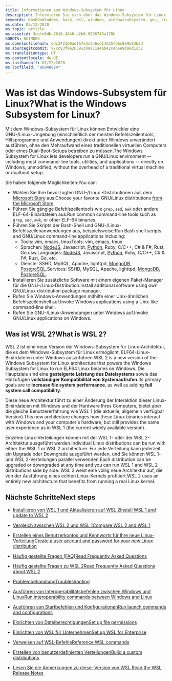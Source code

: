 ```yaml
---
title: Informationen zum Windows-Subsystem für Linux
description: Informieren Sie sich über das Windows-Subsystem für Linux, die verschiedenen Versionen und die Art und Weise, wie Sie sie verwenden können.
keywords: BashOnWindows, bash, wsl, windows, windowssubsystem, gnu, linux
ms.date: 05/12/2020
ms.topic: article
ms.assetid: 3cefe0db-7616-4848-a2b6-9296746a178b
ROBOTS: NOINDEX
ms.openlocfilehash: ddc242360adf67e3c5b6cd14d35fb6c869b83b2d
ms.sourcegitcommit: 97cc93f8e26391c09a31a4ab42c4b5e9d98d1c32
ms.translationtype: HT
ms.contentlocale: de-DE
ms.lasthandoff: 07/22/2020
ms.locfileid: "86948624"
---
```

# <a name="what-is-the-windows-subsystem-for-linux"></a><span data-ttu-id="75d42-104">Was ist das Windows-Subsystem für Linux?</span><span class="sxs-lookup"><span data-stu-id="75d42-104">What is the Windows Subsystem for Linux?</span></span>

<span data-ttu-id="75d42-105">Mit dem Windows-Subsystem für Linux können Entwickler eine GNU-/Linux-Umgebung (einschließlich der meisten Befehlszeilentools, Hilfsprogramme und Anwendungen) direkt unter Windows unverändert ausführen, ohne den Mehraufwand eines traditionellen virtuellen Computers oder eines Dual-Boot-Setups betreiben zu müssen.</span><span class="sxs-lookup"><span data-stu-id="75d42-105">The Windows Subsystem for Linux lets developers run a GNU/Linux environment -- including most command-line tools, utilities, and applications -- directly on Windows, unmodified, without the overhead of a traditional virtual machine or dualboot setup.</span></span>

<span data-ttu-id="75d42-106">Sie haben folgende Möglichkeiten:</span><span class="sxs-lookup"><span data-stu-id="75d42-106">You can:</span></span>

* <span data-ttu-id="75d42-107">Wählen Sie Ihre bevorzugten GNU-/Linux -Distributionen aus dem [Microsoft Store](https://aka.ms/wslstore) aus.</span><span class="sxs-lookup"><span data-stu-id="75d42-107">Choose your favorite GNU/Linux distributions [from the Microsoft Store](https://aka.ms/wslstore).</span></span>
* <span data-ttu-id="75d42-108">Führen Sie gängige Befehlszeilentools wie `grep`, `sed`, `awk` oder andere ELF-64-Binärdateien aus.</span><span class="sxs-lookup"><span data-stu-id="75d42-108">Run common command-line tools such as `grep`, `sed`, `awk`, or other ELF-64 binaries.</span></span>
* <span data-ttu-id="75d42-109">Führen Sie Skripts der Bash-Shell und GNU-/Linux-Befehlszeilenanwendungen aus, beispielsweise:</span><span class="sxs-lookup"><span data-stu-id="75d42-109">Run Bash shell scripts and GNU/Linux command-line applications including:</span></span>  
    * <span data-ttu-id="75d42-110">Tools: vim, emacs, tmux</span><span class="sxs-lookup"><span data-stu-id="75d42-110">Tools: vim, emacs, tmux</span></span>
    * <span data-ttu-id="75d42-111">Sprachen: [NodeJS](https://docs.microsoft.com/windows/nodejs/setup-on-wsl2), Javascript, [Python](https://docs.microsoft.com/windows/python/web-frameworks), Ruby, C/C++, C# & F#, Rust, Go usw.</span><span class="sxs-lookup"><span data-stu-id="75d42-111">Languages: [NodeJS](https://docs.microsoft.com/windows/nodejs/setup-on-wsl2), Javascript, [Python](https://docs.microsoft.com/windows/python/web-frameworks), Ruby, C/C++, C# & F#, Rust, Go, etc.</span></span>
    * <span data-ttu-id="75d42-112">Dienste: SSHD, MySQL, Apache, lighttpd, [MongoDB](https://docs.microsoft.com/windows/nodejs/databases), [PostgreSQL](https://docs.microsoft.com/windows/python/databases).</span><span class="sxs-lookup"><span data-stu-id="75d42-112">Services: SSHD, MySQL, Apache, lighttpd, [MongoDB](https://docs.microsoft.com/windows/nodejs/databases), [PostgreSQL](https://docs.microsoft.com/windows/python/databases).</span></span>
* <span data-ttu-id="75d42-113">Installieren Sie zusätzliche Software mit einem eigenen Paket-Manager für die GNU-/Linux-Distribution.</span><span class="sxs-lookup"><span data-stu-id="75d42-113">Install additional software using own GNU/Linux distribution package manager.</span></span>
* <span data-ttu-id="75d42-114">Rufen Sie Windows-Anwendungen mithilfe einer Unix-ähnlichen Befehlszeilenshell auf.</span><span class="sxs-lookup"><span data-stu-id="75d42-114">Invoke Windows applications using a Unix-like command-line shell.</span></span>
* <span data-ttu-id="75d42-115">Rufen Sie GNU-/Linux-Anwendungen unter Windows auf.</span><span class="sxs-lookup"><span data-stu-id="75d42-115">Invoke GNU/Linux applications on Windows.</span></span>

## <a name="what-is-wsl-2"></a><span data-ttu-id="75d42-116">Was ist WSL 2?</span><span class="sxs-lookup"><span data-stu-id="75d42-116">What is WSL 2?</span></span>

<span data-ttu-id="75d42-117">WSL 2 ist eine neue Version der Windows-Subsystem für Linux-Architektur, die es dem Windows-Subsystem für Linux ermöglicht, ELF64-Linux-Binärdateien unter Windows auszuführen.</span><span class="sxs-lookup"><span data-stu-id="75d42-117">WSL 2 is a new version of the Windows Subsystem for Linux architecture that powers the Windows Subsystem for Linux to run ELF64 Linux binaries on Windows.</span></span> <span data-ttu-id="75d42-118">Die Hauptziele sind eine **gesteigerte Leistung des Dateisystems** sowie das Hinzufügen **vollständiger Kompatibilität von Systemaufrufen**.</span><span class="sxs-lookup"><span data-stu-id="75d42-118">Its primary goals are to **increase file system performance**, as well as adding **full system call compatibility**.</span></span>

<span data-ttu-id="75d42-119">Diese neue Architektur führt zu einer Änderung der Interaktion dieser Linux-Binärdateien mit Windows und der Hardware Ihres Computers, bietet aber die gleiche Benutzererfahrung wie WSL 1 (die aktuelle, allgemein verfügbar Version).</span><span class="sxs-lookup"><span data-stu-id="75d42-119">This new architecture changes how these Linux binaries interact with Windows and your computer's hardware, but still provides the same user experience as in WSL 1 (the current widely available version).</span></span>

<span data-ttu-id="75d42-120">Einzelne Linux-Verteilungen können mit der WSL 1- oder der WSL 2-Architektur ausgeführt werden.</span><span class="sxs-lookup"><span data-stu-id="75d42-120">Individual Linux distributions can be run with either the WSL 1 or WSL 2 architecture.</span></span> <span data-ttu-id="75d42-121">Für jede Verteilung kann jederzeit ein Upgrade oder Downgrade ausgeführt werden, und Sie können WSL 1- und WSL 2-Verteilungen parallel verwenden.</span><span class="sxs-lookup"><span data-stu-id="75d42-121">Each distribution can be upgraded or downgraded at any time and you can run WSL 1 and WSL 2 distributions side by side.</span></span> <span data-ttu-id="75d42-122">WSL 2 weist eine völlig neue Architektur auf, die von der Ausführung eines echten Linux-Kernels profitiert.</span><span class="sxs-lookup"><span data-stu-id="75d42-122">WSL 2 uses an entirely new architecture that benefits from running a real Linux kernel.</span></span>

## <a name="next-steps"></a><span data-ttu-id="75d42-123">Nächste Schritte</span><span class="sxs-lookup"><span data-stu-id="75d42-123">Next steps</span></span>

* [<span data-ttu-id="75d42-124">Installieren von WSL 1 und Aktualisieren auf WSL 2</span><span class="sxs-lookup"><span data-stu-id="75d42-124">Install WSL 1 and update to WSL 2</span></span>](./install-win10.md)

* [<span data-ttu-id="75d42-125">Vergleich zwischen WSL 2 und WSL 1</span><span class="sxs-lookup"><span data-stu-id="75d42-125">Compare WSL 2 and WSL 1</span></span>](./compare-versions.md)

* [<span data-ttu-id="75d42-126">Erstellen eines Benutzerkontos und Kennworts für Ihre neue Linux-Verteilung</span><span class="sxs-lookup"><span data-stu-id="75d42-126">Create a user account and password for your new Linux distribution</span></span>](./user-support.md)

* [<span data-ttu-id="75d42-127">Häufig gestellte Fragen (FAQ)</span><span class="sxs-lookup"><span data-stu-id="75d42-127">Read Frequently Asked Questions</span></span>](./faq.md)

* [<span data-ttu-id="75d42-128">Häufig gestellte Fragen zu WSL 2</span><span class="sxs-lookup"><span data-stu-id="75d42-128">Read Frequently Asked Questions about WSL 2</span></span>](./wsl2-faq.md)

* [<span data-ttu-id="75d42-129">Problembehandlung</span><span class="sxs-lookup"><span data-stu-id="75d42-129">Troubleshooting</span></span>](./troubleshooting.md)

* [<span data-ttu-id="75d42-130">Ausführen von Interoperabilitätsbefehlen zwischen Windows und Linux</span><span class="sxs-lookup"><span data-stu-id="75d42-130">Run interoperability commands between Windows and Linux</span></span>](./interop.md)

* [<span data-ttu-id="75d42-131">Ausführen von Startbefehlen und Konfigurationen</span><span class="sxs-lookup"><span data-stu-id="75d42-131">Run launch commands and configurations</span></span>](./wsl-config.md)

* [<span data-ttu-id="75d42-132">Einrichten von Dateiberechtigungen</span><span class="sxs-lookup"><span data-stu-id="75d42-132">Set up file permissions</span></span>](./file-permissions.md)

* [<span data-ttu-id="75d42-133">Einrichten von WSL für Unternehmen</span><span class="sxs-lookup"><span data-stu-id="75d42-133">Set up WSL for Enterprise</span></span>](./enterprise.md)

* [<span data-ttu-id="75d42-134">Verweisen auf WSL-Befehle</span><span class="sxs-lookup"><span data-stu-id="75d42-134">Reference WSL commands</span></span>](./reference.md)

* [<span data-ttu-id="75d42-135">Erstellen von benutzerdefinierten Verteilungen</span><span class="sxs-lookup"><span data-stu-id="75d42-135">Build a custom distributions</span></span>](./build-custom-distro.md)

* [<span data-ttu-id="75d42-136">Lesen Sie die Anmerkungen zu dieser Version von WSL.</span><span class="sxs-lookup"><span data-stu-id="75d42-136">Read the WSL Release Notes</span></span>](./release-notes.md)
